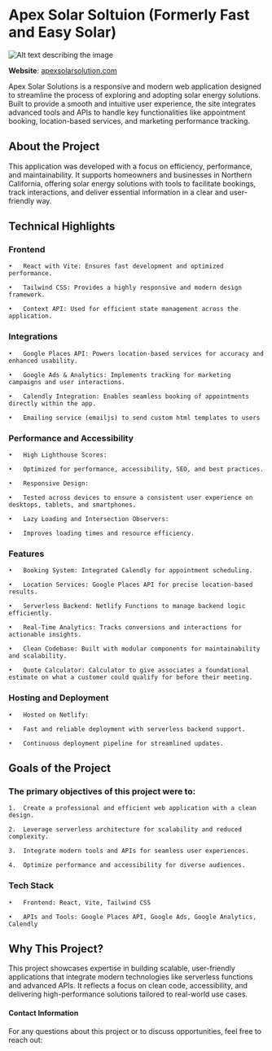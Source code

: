 # Apex Solar Soltuion (Formerly Fast and Easy Solar)
![Alt text describing the image](https://www.apexsolarsolution.net/images/ApexSolarLogoW768NoBuff.webp)

**Website**: [apexsolarsolution.com](https://www.apexsolarsolution.com)

Apex Solar Solutions is a responsive and modern web application designed to streamline the process of exploring and adopting solar energy solutions. Built to provide a smooth and intuitive user experience, the site integrates advanced tools and APIs to handle key functionalities like appointment booking, location-based services, and marketing performance tracking.

## About the Project

This application was developed with a focus on efficiency, performance, and maintainability. It supports homeowners and businesses in Northern California, offering solar energy solutions with tools to facilitate bookings, track interactions, and deliver essential information in a clear and user-friendly way.

## Technical Highlights

### Frontend
	•	React with Vite: Ensures fast development and optimized performance.

	•	Tailwind CSS: Provides a highly responsive and modern design framework.

	•	Context API: Used for efficient state management across the application.

### Integrations
	•	Google Places API: Powers location-based services for accuracy and enhanced usability.

	•	Google Ads & Analytics: Implements tracking for marketing campaigns and user interactions.

	•	Calendly Integration: Enables seamless booking of appointments directly within the app.

    •	Emailing service (emailjs) to send custom html templates to users


### Performance and Accessibility
	•	High Lighthouse Scores:

	•	Optimized for performance, accessibility, SEO, and best practices.

	•	Responsive Design:

	•	Tested across devices to ensure a consistent user experience on desktops, tablets, and smartphones.

	•	Lazy Loading and Intersection Observers:

	•	Improves loading times and resource efficiency.

### Features
	•	Booking System: Integrated Calendly for appointment scheduling.

	•	Location Services: Google Places API for precise location-based results.

	•	Serverless Backend: Netlify Functions to manage backend logic efficiently.

	•	Real-Time Analytics: Tracks conversions and interactions for actionable insights.

	•	Clean Codebase: Built with modular components for maintainability and scalability.

	•	Quote Calculator: Calculator to give associates a foundational estimate on what a customer could qualify for before their meeting. 

### Hosting and Deployment
	•	Hosted on Netlify:

	•	Fast and reliable deployment with serverless backend support.

	•	Continuous deployment pipeline for streamlined updates.

## Goals of the Project

### The primary objectives of this project were to:
	1.	Create a professional and efficient web application with a clean design.

	2.	Leverage serverless architecture for scalability and reduced complexity.

	3.	Integrate modern tools and APIs for seamless user experiences.

	4.	Optimize performance and accessibility for diverse audiences.

### Tech Stack
	•	Frontend: React, Vite, Tailwind CSS

	•	APIs and Tools: Google Places API, Google Ads, Google Analytics, Calendly

## Why This Project?

This project showcases expertise in building scalable, user-friendly applications that integrate modern technologies like serverless functions and advanced APIs. It reflects a focus on clean code, accessibility, and delivering high-performance solutions tailored to real-world use cases.

#### Contact Information

For any questions about this project or to discuss opportunities, feel free to reach out:
